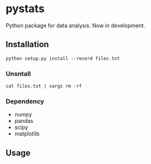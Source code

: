 # pystats

Python package for data analysis.
Now in development.

## Installation

```
python setup.py install --record files.txt
```

### Unsntall

```
cat files.txt | xargs rm -rf
```

### Dependency
- numpy
- pandas
- scipy
- matplotlib

## Usage
